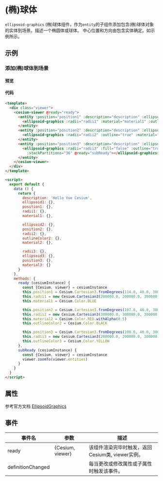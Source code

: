 # (椭)球体

`ellipsoid-graphics` (椭)球体组件，作为`entity`的子组件添加包含(椭)球体对象的实体到场景。描述一个椭圆体或球体。 中心位置和方向由包含实体确定。如示例所示。

## 示例

### 添加(椭)球体到场景

#### 预览

<doc-preview>
  <template>
    <div class="viewer">
      <cesium-viewer @ready="ready">
        <entity :position="position1" :description="description" :ellipsoid.sync="ellipsoid1">
          <ellipsoid-graphics :radii="radii1":material="material1"
            :outline="true"></ellipsoid-graphics>
        </entity>
        <entity :position="position2" :description="description" :ellipsoid.sync="ellipsoid2">
          <ellipsoid-graphics :radii="radii2" :outline="true" :material="material2" :outlineColor="outlineColor2"></ellipsoid-graphics>
        </entity>
        <entity :position="position3" :description="description" :ellipsoid.sync="ellipsoid3">
          <ellipsoid-graphics :radii="radii3" :fill="false" :outline="true" :outlineColor="outlineColor3" :slicePartitions="24"
            :stackPartitions="36" @ready="subReady"></ellipsoid-graphics>
        </entity>
      </cesium-viewer>
    </div>
  </template>

  <script>
    export default {
      data () {
        return {
          description: 'Hello Vue Cesium',
          ellipsoid1: {},
          position1: {},
          radii1: {},
          material1: {},

          ellipsoid2: {},
          position2: {},
          radii2: {},
          outlineColor2: {},
          material2: {},

          ellipsoid3: {},
          position3: {},
          radii3: {},
          material3: {},
          outlineColor3: {}
        }
      },
      methods: {
        ready (cesiumInstance) {
          const {Cesium, viewer} = cesiumInstance
          this.position1 = Cesium.Cartesian3.fromDegrees(114.0, 40.0, 300000.0)
          this.radii1 = new Cesium.Cartesian3(200000.0, 200000.0, 300000.0)
          this.material1 = Cesium.Color.BLUE

          this.position2 = Cesium.Cartesian3.fromDegrees(107.0, 40.0, 300000.0)
          this.radii2 = new Cesium.Cartesian3(300000.0, 300000.0, 300000.0)
          this.material2 = Cesium.Color.RED.withAlpha(0.5)
          this.outlineColor2 = Cesium.Color.BLACK

          this.position3 = Cesium.Cartesian3.fromDegrees(100.0, 40.0, 300000.0)
          this.radii3 = new Cesium.Cartesian3(200000.0, 200000.0, 300000.0)
          this.outlineColor3 = Cesium.Color.YELLOW
        },
        subReady (cesiumInstance) {
          const {Cesium, viewer} = cesiumInstance
          viewer.zoomTo(viewer.entities)
        }
      }
    }
  </script>
</doc-preview>

#### 代码

```html
<template>
  <div class="viewer">
    <cesium-viewer @ready="ready">
      <entity :position="position1" :description="description" :ellipsoid.sync="ellipsoid1">
        <ellipsoid-graphics :radii="radii1" :material="material1" :outline="true"></ellipsoid-graphics>
      </entity>
      <entity :position="position2" :description="description" :ellipsoid.sync="ellipsoid2">
        <ellipsoid-graphics :radii="radii2" :outline="true" :material="material2" :outlineColor="outlineColor2"></ellipsoid-graphics>
      </entity>
      <entity :position="position3" :description="description" :ellipsoid.sync="ellipsoid3">
        <ellipsoid-graphics :radii="radii3" :fill="false" :outline="true" :outlineColor="outlineColor3" :slicePartitions="24"
          :stackPartitions="36" @ready="subReady"></ellipsoid-graphics>
      </entity>
    </cesium-viewer>
  </div>
</template>

<script>
  export default {
    data () {
      return {
        description: 'Hello Vue Cesium',
        ellipsoid1: {},
        position1: {},
        radii1: {},
        material1: {},

        ellipsoid2: {},
        position2: {},
        radii2: {},
        outlineColor2: {},
        material2: {},

        radii3: {},
        ellipsoid3: {},
        position3: {},
        material3: {}
      }
    },
    methods: {
      ready (cesiumInstance) {
        const {Cesium, viewer} = cesiumInstance
        this.position1 = Cesium.Cartesian3.fromDegrees(114.0, 40.0, 300000.0)
        this.radii1 = new Cesium.Cartesian3(200000.0, 200000.0, 300000.0)
        this.material1 = Cesium.Color.BLUE

        this.position2 = Cesium.Cartesian3.fromDegrees(107.0, 40.0, 300000.0)
        this.radii2 = new Cesium.Cartesian3(300000.0, 300000.0, 300000.0)
        this.material2 = Cesium.Color.RED.withAlpha(0.5)
        this.outlineColor2 = Cesium.Color.BLACK

        this.position3 = Cesium.Cartesian3.fromDegrees(100.0, 40.0, 300000.0)
        this.radii3 = new Cesium.Cartesian3(200000.0, 200000.0, 300000.0)
        this.outlineColor3 = Cesium.Color.YELLOW
      },
      subReady (cesiumInstance) {
        const {Cesium, viewer} = cesiumInstance
        viewer.zoomTo(viewer.entities)
      }
    }
  }
</script>
```

## 属性

参考官方文档 [EllipsoidGraphics](https://cesiumjs.org/Cesium/Build/Documentation/EllipsoidGraphics.html)
<!-- |属性名|类型|默认值|描述|
|------|-----|-----|----|
|positions|Property||`optional` 指定表示线条的Cartesian3位置数组。|
|followSurface|Property|true|`optional` 指定线段是弧线还是直线连接。|
|clampToGround|Property|false|`optional` 指定线是否贴地。|
|width|Property|1.0|`optional` 指定线的宽度（像素）。|
|show|Property|true|`optional` 指定线是否可显示。|
|material|MaterialProperty|Color.WHITE|`optional` 指定用于绘制线的材质。|
|depthFailMaterial|MaterialProperty||`optional` 指定用于绘制低于地形的线的材质。|
|granularity|Property|Cesium.Math.RADIANS_PER_DEGREE|`optional`指定每个纬度和经度之间的角距离，当followSurface为true时有效。|
|shadows|Property|ShadowMode.DISABLED|`optional` 指定这些是否投射或接收来自每个光源的阴影。|
|distanceDisplayCondition|Property||`optional` 指定相机到线的距离。|
|zIndex|Property|0|`optional` 指定用于排序地面几何的zIndex。 仅当`clampToGround`为真且支持地形上的折线时才有效。|
--- -->

## 事件

|事件名|参数|描述|
|------|----|----|
|ready|{Cesium, viewer}|该组件渲染完毕时触发，返回Cesium类, viewer实例。|
|definitionChanged||每当更改或修改属性或子属性时触发该事件。|

